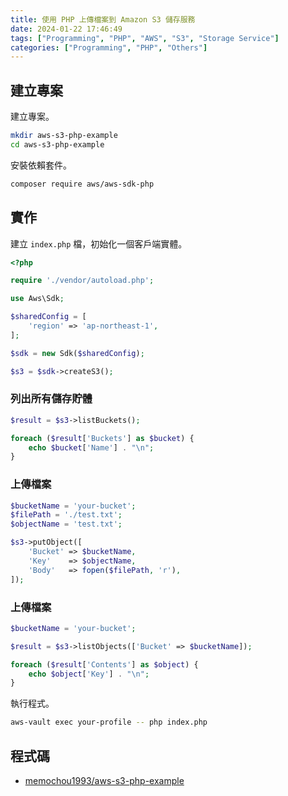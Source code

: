 ```yaml
---
title: 使用 PHP 上傳檔案到 Amazon S3 儲存服務
date: 2024-01-22 17:46:49
tags: ["Programming", "PHP", "AWS", "S3", "Storage Service"]
categories: ["Programming", "PHP", "Others"]
---
```


## 建立專案

建立專案。

```bash
mkdir aws-s3-php-example
cd aws-s3-php-example
```

安裝依賴套件。

```bash
composer require aws/aws-sdk-php
```

## 實作

建立 `index.php` 檔，初始化一個客戶端實體。

```php
<?php

require './vendor/autoload.php';

use Aws\Sdk;

$sharedConfig = [
    'region' => 'ap-northeast-1',
];

$sdk = new Sdk($sharedConfig);

$s3 = $sdk->createS3();
```

### 列出所有儲存貯體

```php
$result = $s3->listBuckets();

foreach ($result['Buckets'] as $bucket) {
    echo $bucket['Name'] . "\n";
}
```

### 上傳檔案

```php
$bucketName = 'your-bucket';
$filePath = './test.txt';
$objectName = 'test.txt';

$s3->putObject([
    'Bucket' => $bucketName,
    'Key'    => $objectName,
    'Body'   => fopen($filePath, 'r'),
]);
```

### 上傳檔案

```php
$bucketName = 'your-bucket';

$result = $s3->listObjects(['Bucket' => $bucketName]);

foreach ($result['Contents'] as $object) {
    echo $object['Key'] . "\n";
}
```

執行程式。

```bash
aws-vault exec your-profile -- php index.php
```

## 程式碼

- [memochou1993/aws-s3-php-example](https://github.com/memochou1993/aws-s3-php-example)
